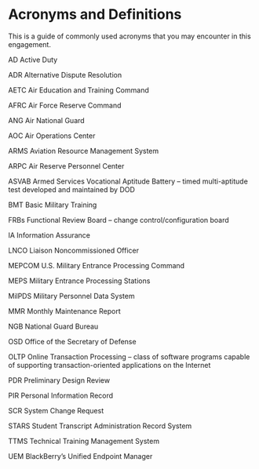 # Acronyms and Definitions

This is a guide of commonly used acronyms that you may encounter in this engagement.

AD Active Duty

ADR Alternative Dispute Resolution

AETC Air Education and Training Command

AFRC Air Force Reserve Command

ANG Air National Guard

AOC Air Operations Center

ARMS Aviation Resource Management System

ARPC Air Reserve Personnel Center 

ASVAB Armed Services Vocational Aptitude Battery – timed multi-aptitude test developed and maintained by DOD

BMT Basic Military Training

FRBs Functional Review Board – change control/configuration board

IA Information Assurance

LNCO Liaison Noncommissioned Officer

MEPCOM U.S. Military Entrance Processing Command

MEPS Military Entrance Processing Stations

MilPDS Military Personnel Data System

MMR Monthly Maintenance Report

NGB National Guard Bureau

OSD Office of the Secretary of Defense

OLTP Online Transaction Processing – class of software programs capable of supporting transaction-oriented applications on the 
Internet

PDR Preliminary Design Review

PIR Personal Information Record

SCR System Change Request

STARS Student Transcript Administration Record System

TTMS Technical Training Management System

UEM BlackBerry’s Unified Endpoint Manager

